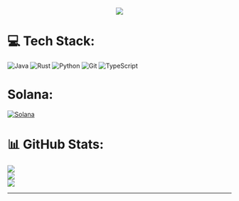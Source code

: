 <h1 align="center">
    <img src="https://readme-typing-svg.herokuapp.com/?font=Righteous&size=35&center=true&vCenter=true&width=500&height=70&duration=4000&lines=Hi+Everyone!+👋;+I'm+Mykola!+✨;" />
</h1>

# 💻 Tech Stack:
![Java](https://img.shields.io/badge/java-%23ED8B00.svg?style=for-the-badge&logo=openjdk&logoColor=white) ![Rust](https://img.shields.io/badge/rust-%23000000.svg?style=for-the-badge&logo=rust&logoColor=white) ![Python](https://img.shields.io/badge/python-3670A0?style=for-the-badge&logo=python&logoColor=ffdd54) ![Git](https://img.shields.io/badge/git-%23F05033.svg?style=for-the-badge&logo=git&logoColor=white) ![TypeScript](https://img.shields.io/badge/typescript-%23007ACC.svg?style=for-the-badge&logo=typescript&logoColor=white)
# Solana:
[![Solana](https://img.shields.io/badge/Solana-9945FF?logo=solana&logoColor=fff)](#)
# 📊 GitHub Stats:
![](https://github-readme-stats.vercel.app/api?username=se76&theme=dark&hide_border=false&include_all_commits=true&count_private=false)<br/>
![](https://github-readme-streak-stats.herokuapp.com/?user=se76&theme=dark&hide_border=false)<br/>
![](https://github-readme-stats.vercel.app/api/top-langs/?username=se76&theme=dark&hide_border=false&include_all_commits=true&count_private=false&layout=compact)

---


<!--

[![](https://visitcount.itsvg.in/api?id=se76&icon=0&color=0)](https://visitcount.itsvg.in)

**Se76/Se76** is a ✨ _special_ ✨ repository because its `README.md` (this file) appears on your GitHub profile.

Here are some ideas to get you started:

- 🔭 I’m currently working on ...
- 🌱 I’m currently learning ...
- 👯 I’m looking to collaborate on ...
- 🤔 I’m looking for help with ...
- 💬 Ask me about ...
- 📫 How to reach me: ...
- 😄 Pronouns: ...
- ⚡ Fun fact: ...
-->
